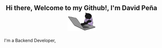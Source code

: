 <h2><center>Hi there, Welcome to my Github!, I'm David Peña <img src="https://raw.githubusercontent.com/UgRoss/UgRoss/master/assets/cat-dev.gif" width="90"> </center></h2>

I'm a Backend Developer, 



<!--
**davisfelipe/davisfelipe** is a ✨ _special_ ✨ repository because its `README.md` (this file) appears on your GitHub profile.

Here are some ideas to get you started:

- 🔭 I’m currently working on ...
- 🌱 I’m currently learning ...
- 👯 I’m looking to collaborate on ...
- 🤔 I’m looking for help with ...
- 💬 Ask me about ...
- 📫 How to reach me: ...
- 😄 Pronouns: ...
- ⚡ Fun fact: ...
-->
